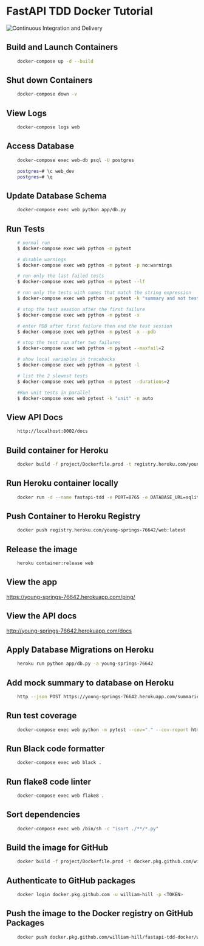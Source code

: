 # FastAPI TDD Docker Tutorial

![Continuous Integration and Delivery](https://github.com/william-hill/fastapi-tdd-docker/workflows/Continuous%20Integration%20and%20Delivery/badge.svg?branch=master)

## Build and Launch Containers

```bash
    docker-compose up -d --build
```

## Shut down Containers

```bash
    docker-compose down -v
```

## View Logs

```bash
    docker-compose logs web
```

## Access Database

```bash
    docker-compose exec web-db psql -U postgres

    postgres=# \c web_dev
    postgres=# \q
```

## Update Database Schema

```bash
    docker-compose exec web python app/db.py
```

## Run Tests

```bash
    # normal run
    $ docker-compose exec web python -m pytest

    # disable warnings
    $ docker-compose exec web python -m pytest -p no:warnings

    # run only the last failed tests
    $ docker-compose exec web python -m pytest --lf

    # run only the tests with names that match the string expression
    $ docker-compose exec web python -m pytest -k "summary and not test_read_summary"

    # stop the test session after the first failure
    $ docker-compose exec web python -m pytest -x

    # enter PDB after first failure then end the test session
    $ docker-compose exec web python -m pytest -x --pdb

    # stop the test run after two failures
    $ docker-compose exec web python -m pytest --maxfail=2

    # show local variables in tracebacks
    $ docker-compose exec web python -m pytest -l

    # list the 2 slowest tests
    $ docker-compose exec web python -m pytest --durations=2

    #Run unit tests in parallel
    $ docker-compose exec web pytest -k "unit" -n auto
```

## View API Docs

```bash
    http://localhost:8002/docs
```

## Build container for Heroku

```bash
    docker build -f project/Dockerfile.prod -t registry.heroku.com/young-springs-76642/web ./project
```

## Run Heroku container locally

```bash
    docker run -d --name fastapi-tdd -e PORT=8765 -e DATABASE_URL=sqlite://sqlite.db -p 5003:8765 registry.heroku.com/young-springs-76642/web:latest
```

## Push Container to Heroku Registry

```bash
    docker push registry.heroku.com/young-springs-76642/web:latest

```

## Release the image

```bash
    heroku container:release web
```

## View the app

https://young-springs-76642.herokuapp.com/ping/

## View the API docs

http://young-springs-76642.herokuapp.com/docs

## Apply Database Migrations on Heroku

```bash
    heroku run python app/db.py -a young-springs-76642
```

## Add mock summary to database on Heroku

```bash
    http --json POST https://young-springs-76642.herokuapp.com/summaries/ url=https://testdriven.io
```

## Run test coverage

```bash
    docker-compose exec web python -m pytest --cov="." --cov-report html
```

## Run Black code formatter

```bash
    docker-compose exec web black .
```

## Run flake8 code linter

```bash
    docker-compose exec web flake8 .
```

## Sort dependencies

```bash
    docker-compose exec web /bin/sh -c "isort ./**/*.py"
```

## Build the image for GitHub

```bash
    docker build -f project/Dockerfile.prod -t docker.pkg.github.com/william-hill/fastapi-tdd-docker/web:latest ./project
```

## Authenticate to GitHub packages

```bash
    docker login docker.pkg.github.com -u william-hill -p <TOKEN>
```

## Push the image to the Docker registry on GitHub Packages

```bash
    docker push docker.pkg.github.com/william-hill/fastapi-tdd-docker/web:latest
```

